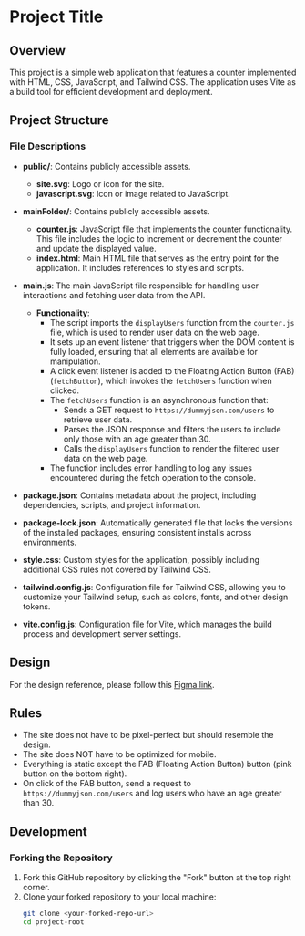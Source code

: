  # Project Title

## Overview
This project is a simple web application that features a counter implemented with HTML, CSS, JavaScript, and Tailwind CSS. The application uses Vite as a build tool for efficient development and deployment.

## Project Structure

### File Descriptions

- **public/**: Contains publicly accessible assets.
  - **site.svg**: Logo or icon for the site.
  - **javascript.svg**: Icon or image related to JavaScript.

- **mainFolder/**: Contains publicly accessible assets.
  - **counter.js**: JavaScript file that implements the counter functionality. This file includes the logic to increment or decrement the counter and update the displayed value.
  - **index.html**: Main HTML file that serves as the entry point for the application. It includes references to styles and scripts.

- **main.js**: The main JavaScript file responsible for handling user interactions and fetching user data from the API.
  - **Functionality**:
    - The script imports the `displayUsers` function from the `counter.js` file, which is used to render user data on the web page.
    - It sets up an event listener that triggers when the DOM content is fully loaded, ensuring that all elements are available for manipulation.
    - A click event listener is added to the Floating Action Button (FAB) (`fetchButton`), which invokes the `fetchUsers` function when clicked.
    - The `fetchUsers` function is an asynchronous function that:
      - Sends a GET request to `https://dummyjson.com/users` to retrieve user data.
      - Parses the JSON response and filters the users to include only those with an age greater than 30.
      - Calls the `displayUsers` function to render the filtered user data on the web page.
    - The function includes error handling to log any issues encountered during the fetch operation to the console.

- **package.json**: Contains metadata about the project, including dependencies, scripts, and project information.

- **package-lock.json**: Automatically generated file that locks the versions of the installed packages, ensuring consistent installs across environments.

- **style.css**: Custom styles for the application, possibly including additional CSS rules not covered by Tailwind CSS.

- **tailwind.config.js**: Configuration file for Tailwind CSS, allowing you to customize your Tailwind setup, such as colors, fonts, and other design tokens.

- **vite.config.js**: Configuration file for Vite, which manages the build process and development server settings.

## Design
For the design reference, please follow this [Figma link](https://www.figma.com/design/Yohl89JqlH8nKW90EE7Zmm/Dev-Test?node-id=1-2&t=kX6307MBa8ONRtEx-1).

## Rules
- The site does not have to be pixel-perfect but should resemble the design.
- The site does NOT have to be optimized for mobile.
- Everything is static except the FAB (Floating Action Button) button (pink button on the bottom right).
- On click of the FAB button, send a request to `https://dummyjson.com/users` and log users who have an age greater than 30.

## Development

### Forking the Repository
1. Fork this GitHub repository by clicking the "Fork" button at the top right corner.
2. Clone your forked repository to your local machine:
   ```bash
   git clone <your-forked-repo-url>
   cd project-root
